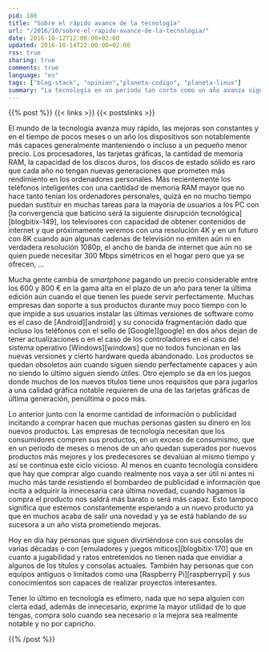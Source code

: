 ```yaml
---
pid: 186
title: "Sobre el rápido avance de la tecnología"
url: "/2016/10/sobre-el-rapido-avance-de-la-tecnologia/"
date: 2016-10-12T12:00:00+02:00
updated: 2016-10-14T22:00:00+02:00
rss: true
sharing: true
comments: true
language: "es"
tags: ["blog-stack", "opinion","planeta-codigo", "planeta-linux"]
summary: "La tecnología en un periodo tan corto como un año avanza significativamente, una buena decisión es comprar un producto cuando realmente lo necesitemos o suponga una mejora notable en las posibilidades que nos ofrece respecto a lo que ya poseemos."
---
```


{{% post %}}
{{< links >}}
{{< postslinks >}}

El mundo de la tecnología avanza muy rápido, las mejoras son constantes y en el tiempo de pocos meses o un año los dispositivos son notablemente más capaces generalmente manteniendo o incluso a un pequeño menor precio. Los procesadores, las tarjetas gráficas, la cantidad de memoria RAM, la capacidad de los discos duros, los discos de estado sólido es raro que cada año no tengan nuevas generaciones que prometen más rendimiento en los ordenadores personales. Más recientemente los teléfonos inteligentes con una cantidad de memoria RAM mayor que no hace tanto tenían los ordenadores personales, quizá en no mucho tiempo puedan sustituir en muchas tareas para la mayoría de usuarios a los PC con [la convergencia que baticino será la siguiente disrupción tecnológica][blogbitix-149], los televisores con capacidad de obtener contenidos de internet y que próximamente veremos con una resolución 4K y en un futuro con 8K cuando aún algunas cadenas de televisión no emiten aún ni en verdadera resolución 1080p, el ancho de banda de internet que aún no se quien puede necesitar 300 Mbps simétricos en el hogar pero que ya se ofrecen, ...

Mucha gente cambia de _smartphone_ pagando un precio considerable entre los 600 y 800 € en la gama alta en el plazo de un año para tener la última edición aún cuando el que tienen les puede servir perfectamente. Muchas empresas dan soporte a sus productos durante muy poco tiempo con lo que impide a sus usuarios instalar las últimas versiones de software como es el caso de [Android][android] y su conocida fragmentación dado que incluso los teléfonos con el sello de [Google][google] en dos años dejan de tener actualizaciones o en el caso de los controladores en el caso del sistema operativo [Windows][windows] que no todos funcionan en las nuevas versiones y cierto hardware queda abandonado. Los productos se quedan obsoletos aún cuando siguen siendo perfectamente capaces y aún no siendo lo último siguen siendo útiles. Otro ejemplo se da en los juegos donde muchos de los nuevos títulos tiene unos requisitos que para jugarlos a una calidad gráfica notable requieren de una de las tarjetas gráficas de última generación, penúltima o poco más.

Lo anterior junto con la enorme cantidad de información o publicidad incitando a comprar hacen que muchas personas gasten su dinero en los nuevos productos. Las empresas de tecnología necesitan que los consumidores compren sus productos, en un exceso de consumismo, que en un periodo de meses o menos de un año quedan superados por nuevos productos más mejores y los predecesores se devalúan al mismo tiempo y así se continua este ciclo vicioso. Al menos en cuanto tecnología considero que hay que comprar algo cuando realmente nos vaya a ser útil ni antes ni mucho más tarde resistiendo el bombardeo de publicidad e información que incita a adquirir la innecesaria cara última novedad, cuando hagamos la compra el producto nos saldrá más barato o será más capaz. Esto tampoco significa que estemos constantemente esperando a un nuevo producto ya que en muchos acaba de salir una novedad y ya se está hablando de su sucesora a un año vista prometiendo mejoras.

Hoy en día hay personas que siguen divirtiéndose con sus consolas de varias décadas o con [emuladores y juegos míticos][blogbitix-170] que en cuanto a jugabilidad y ratos entretenidos no tienen nada que envidiar a algunos de los títulos y consolas actuales. También hay personas que con equipos antiguos o limitados como una [Raspberry Pi][raspberrypi] y sus conocimientos son capaces de realizar proyectos interesantes.

Tener lo último en tecnología es efímero, nada que no sepa alguien con cierta edad, además de innecesario, exprime la mayor utilidad de lo que tengas, compra solo cuando sea necesario o la mejora sea realmente notable y no por capricho.

{{% /post %}}
